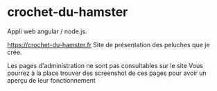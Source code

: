 # crochet-du-hamster
Appli web angular / node.js.

https://crochet-du-hamster.fr
Site de présentation des peluches que je crée.


Les pages d'administration ne sont pas consultables sur le site 
Vous pourrez à la place trouver des screenshot de ces pages pour avoir un aperçu de leur fonctionnement
